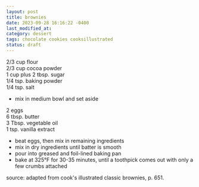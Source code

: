 ```yaml
---
layout: post
title: brownies
date: 2023-09-28 16:16:22 -0400
last_modified_at: 
category: dessert
tags: chocolate cookies cooksillustrated
status: draft
---
```


2/3 cup flour  
2/3 cup cocoa powder  
1 cup plus 2 tbsp. sugar  
1/4 tsp. baking powder  
1/4 tsp. salt  
* mix in medium bowl and set aside

2 eggs  
6 tbsp. butter  
3 Tbsp. vegetable oil  
1 tsp. vanilla extract  
* beat eggs, then mix in remaining ingredients
* mix in dry ingredients until batter is smooth
* pour into greased and foil-lined baking pan
* bake at 325°F for 30-35 minutes, until a toothpick comes out with only a few crumbs attached

source: adapted from cook's illustrated classic brownies, p. 651.
